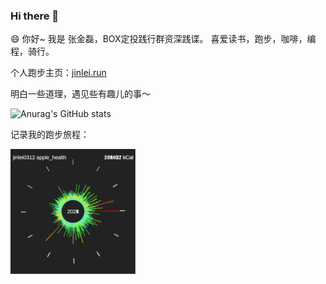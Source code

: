 ### Hi there 👋


😄 你好~ 我是 张金磊，BOX定投践行群资深践谍。 喜爱读书，跑步，咖啡，编程，骑行。 

个人跑步主页：[jinlei.run](https://jinlei.run/)

明白一些道理，遇见些有趣儿的事～

![Anurag's GitHub stats](https://github-readme-stats.vercel.app/api?username=iamjinlei0312&show_icons=true&theme=radical)

记录我的跑步旅程：

<img src="apple_health_circular.svg" alt="Apple Health Circular" width="200"/>
